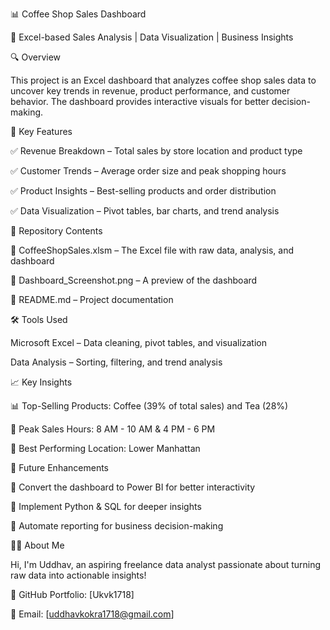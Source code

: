 📊 Coffee Shop Sales Dashboard

🚀 Excel-based Sales Analysis | Data Visualization | Business Insights

🔍 Overview

This project is an Excel dashboard that analyzes coffee shop sales data to uncover key trends in revenue, product performance, and customer behavior. The dashboard provides interactive visuals for better decision-making.

📌 Key Features

✅ Revenue Breakdown – Total sales by store location and product type

✅ Customer Trends – Average order size and peak shopping hours

✅ Product Insights – Best-selling products and order distribution

✅ Data Visualization – Pivot tables, bar charts, and trend analysis

📂 Repository Contents


📁 CoffeeShopSales.xlsm – The Excel file with raw data, analysis, and dashboard

📁 Dashboard_Screenshot.png – A preview of the dashboard

📁 README.md – Project documentation


🛠️ Tools Used

Microsoft Excel – Data cleaning, pivot tables, and visualization

Data Analysis – Sorting, filtering, and trend analysis

📈 Key Insights

📊 Top-Selling Products: Coffee (39% of total sales) and Tea (28%)

📅 Peak Sales Hours: 8 AM - 10 AM & 4 PM - 6 PM

📍 Best Performing Location: Lower Manhattan


🚀 Future Enhancements

🔹 Convert the dashboard to Power BI for better interactivity

🔹 Implement Python & SQL for deeper insights

🔹 Automate reporting for business decision-making

👨‍💻 About Me

Hi, I'm Uddhav, an aspiring freelance data analyst passionate about turning raw data into actionable insights!

🔗 GitHub Portfolio: [Ukvk1718]

📧 Email: [uddhavkokra1718@gmail.com]
